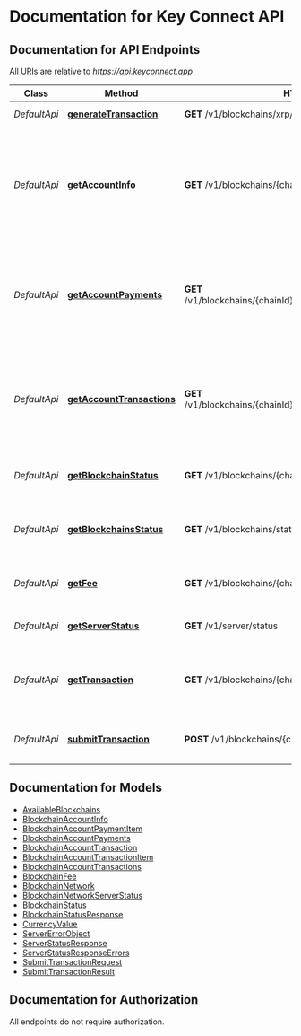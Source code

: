 # Documentation for Key Connect API

<a name="documentation-for-api-endpoints"></a>
## Documentation for API Endpoints

All URIs are relative to *https://api.keyconnect.app*

Class | Method | HTTP request | Description
------------ | ------------- | ------------- | -------------
*DefaultApi* | [**generateTransaction**](Apis/DefaultApi.md#generatetransaction) | **GET** /v1/blockchains/xrp/generator/payment | Generate a transaction
*DefaultApi* | [**getAccountInfo**](Apis/DefaultApi.md#getaccountinfo) | **GET** /v1/blockchains/{chainId}/accounts/{accountId} | Returns account / wallet information for the provided chainId representing the blockchain.
*DefaultApi* | [**getAccountPayments**](Apis/DefaultApi.md#getaccountpayments) | **GET** /v1/blockchains/{chainId}/accounts/{accountId}/payments | Gets payments for a given account on a given blockchain specified by the `chainId` parameter.
*DefaultApi* | [**getAccountTransactions**](Apis/DefaultApi.md#getaccounttransactions) | **GET** /v1/blockchains/{chainId}/accounts/{accountId}/transactions | Gets transactions for given account on a given blockchain specified by the `chainId` parameter.
*DefaultApi* | [**getBlockchainStatus**](Apis/DefaultApi.md#getblockchainstatus) | **GET** /v1/blockchains/{chainId}/status | Returns status of the provided chainId.
*DefaultApi* | [**getBlockchainsStatus**](Apis/DefaultApi.md#getblockchainsstatus) | **GET** /v1/blockchains/status | Returns list of available blockchains and their statuses.
*DefaultApi* | [**getFee**](Apis/DefaultApi.md#getfee) | **GET** /v1/blockchains/{chainId}/fee | Returns fee of the provided chainId.
*DefaultApi* | [**getServerStatus**](Apis/DefaultApi.md#getserverstatus) | **GET** /v1/server/status | Returns status of the server.
*DefaultApi* | [**getTransaction**](Apis/DefaultApi.md#gettransaction) | **GET** /v1/blockchains/{chainId}/transactions/{hash} | Get a single transaction by its hash on the specified `chainId`.
*DefaultApi* | [**submitTransaction**](Apis/DefaultApi.md#submittransaction) | **POST** /v1/blockchains/{chainId}/transactions | Submit a transaction to the blockchain


<a name="documentation-for-models"></a>
## Documentation for Models

 - [AvailableBlockchains](./Models/AvailableBlockchains.md)
 - [BlockchainAccountInfo](./Models/BlockchainAccountInfo.md)
 - [BlockchainAccountPaymentItem](./Models/BlockchainAccountPaymentItem.md)
 - [BlockchainAccountPayments](./Models/BlockchainAccountPayments.md)
 - [BlockchainAccountTransaction](./Models/BlockchainAccountTransaction.md)
 - [BlockchainAccountTransactionItem](./Models/BlockchainAccountTransactionItem.md)
 - [BlockchainAccountTransactions](./Models/BlockchainAccountTransactions.md)
 - [BlockchainFee](./Models/BlockchainFee.md)
 - [BlockchainNetwork](./Models/BlockchainNetwork.md)
 - [BlockchainNetworkServerStatus](./Models/BlockchainNetworkServerStatus.md)
 - [BlockchainStatus](./Models/BlockchainStatus.md)
 - [BlockchainStatusResponse](./Models/BlockchainStatusResponse.md)
 - [CurrencyValue](./Models/CurrencyValue.md)
 - [ServerErrorObject](./Models/ServerErrorObject.md)
 - [ServerStatusResponse](./Models/ServerStatusResponse.md)
 - [ServerStatusResponseErrors](./Models/ServerStatusResponseErrors.md)
 - [SubmitTransactionRequest](./Models/SubmitTransactionRequest.md)
 - [SubmitTransactionResult](./Models/SubmitTransactionResult.md)


<a name="documentation-for-authorization"></a>
## Documentation for Authorization

All endpoints do not require authorization.
